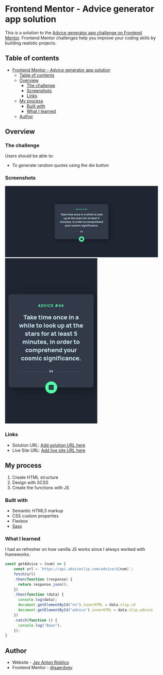 # Frontend Mentor - Advice generator app solution

This is a solution to the [Advice generator app challenge on Frontend Mentor](https://www.frontendmentor.io/challenges/advice-generator-app-QdUG-13db). Frontend Mentor challenges help you improve your coding skills by building realistic projects.

## Table of contents

- [Frontend Mentor - Advice generator app solution](#frontend-mentor---advice-generator-app-solution)
  - [Table of contents](#table-of-contents)
  - [Overview](#overview)
    - [The challenge](#the-challenge)
    - [Screenshots](#screenshots)
    - [Links](#links)
  - [My process](#my-process)
    - [Built with](#built-with)
    - [What I learned](#what-i-learned)
  - [Author](#author)

## Overview

### The challenge

Users should be able to:

- To generate random quotes using the die button

### Screenshots

![](./screenshots/desktop-view.png)
![](./screenshots/mobile-view.png)

### Links

- Solution URL: [Add solution URL here](https://your-solution-url.com)
- Live Site URL: [Add live site URL here](https://your-live-site-url.com)

## My process

1. Create HTML structure
2. Design with SCSS
3. Create the functions with JS

### Built with

- Semantic HTML5 markup
- CSS custom properties
- Flexbox
- [Sass](https://sass-lang.com/)

### What I learned

I had an refresher on how vanilla JS works since I always worked with frameworks.

```js
const getAdvice = (num) => {
    const url = `https://api.adviceslip.com/advice/${num}`;
    fetch(url)
    .then(function (response) {
      return response.json();
    })
    .then(function (data) {
      console.log(data);
      document.getElementById("no").innerHTML = data.slip.id
      document.getElementById("advice").innerHTML = data.slip.advice
    })
    .catch(function () {
      console.log("Booo");
    });
}
```

## Author

- Website - [Jay Anton Roblico](https://jayantonroblico.tech/)
- Frontend Mentor - [@saerdyey](https://www.frontendmentor.io/profile/saerdyey)
